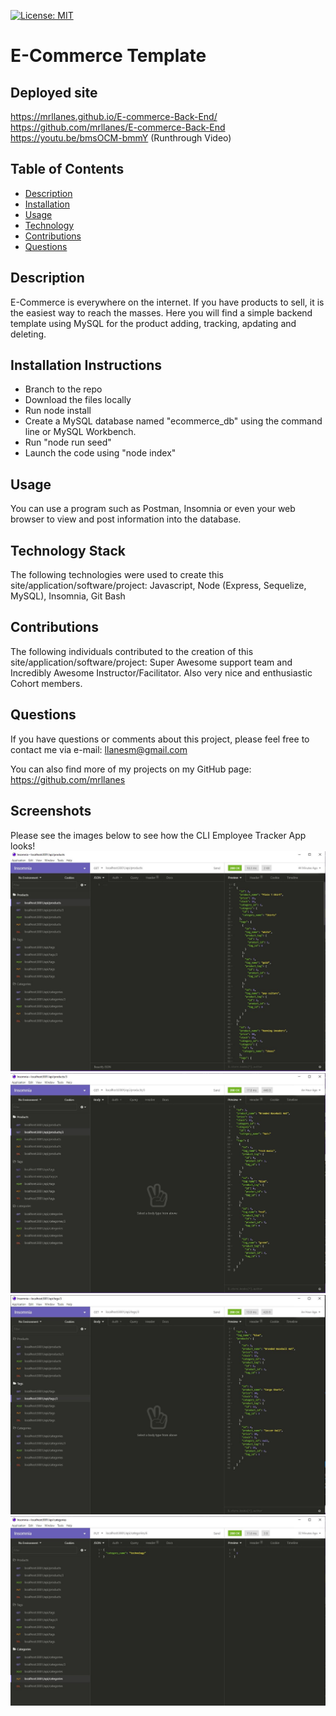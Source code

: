 [![License: MIT](https://img.shields.io/badge/License-MIT-yellow.svg)](https://opensource.org/licenses/MIT)

# E-Commerce Template

## Deployed site

https://mrllanes.github.io/E-commerce-Back-End/
https://github.com/mrllanes/E-commerce-Back-End
https://youtu.be/bmsOCM-bmmY (Runthrough Video)

## Table of Contents

-   [Description](#description)
-   [Installation](#installation)
-   [Usage](#usage)
-   [Technology](#technology)
-   [Contributions](#contributions)
-   [Questions](#questions)

## Description

E-Commerce is everywhere on the internet. If you have products to sell, it is the easiest way to reach the masses. Here you will find a simple backend template using MySQL for the product adding, tracking, apdating and deleting.

## Installation Instructions

-   Branch to the repo
-   Download the files locally
-   Run node install
-   Create a MySQL database named "ecommerce_db" using the command line or MySQL Workbench.
-   Run "node run seed"
-   Launch the code using "node index"

## Usage

You can use a program such as Postman, Insomnia or even your web browser to view and post information into the database.

## Technology Stack

The following technologies were used to create this site/application/software/project:
Javascript, Node (Express, Sequelize, MySQL), Insomnia, Git Bash

## Contributions

The following individuals contributed to the creation of this site/application/software/project:
Super Awesome support team and Incredibly Awesome Instructor/Facilitator. Also very nice and enthusiastic Cohort members.

## Questions

If you have questions or comments about this project, please feel free to contact me via e-mail:
llanesm@gmail.com

You can also find more of my projects on my GitHub page:
https://github.com/mrllanes

## Screenshots

Please see the images below to see how the CLI Employee Tracker App looks!
![E-Commerce App Image 1](./assets/readme-images/ecommerce-image1.JPG)
![E-Commerce App Image 2](./assets/readme-images/ecommerce-image2.JPG)
![E-Commerce App Image 3](./assets/readme-images/ecommerce-image3.JPG)
![E-Commerce App Image 4](./assets/readme-images/ecommerce-image4.JPG)
